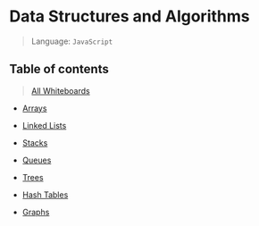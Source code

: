 # Data Structures and Algorithms
> Language: `JavaScript`


## Table of contents

> [All Whiteboards](whiteboards)

- [Arrays](code-challenges/arrayReverse)

- [Linked Lists](code-challenges/linkLists)

- [Stacks](code-challenges/stacks)

- [Queues](code-challenges/queues)

- [Trees](code-challenges/trees)

- [Hash Tables](code-challenges/hashTables)

- [Graphs](code-challenges/graphs)

